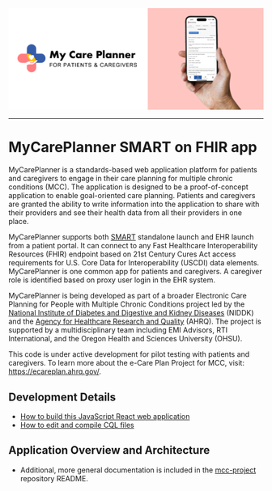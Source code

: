 ![alt text](https://github.com/chronic-care/mcc-project/blob/main/documentation/myCarePlanner.png?raw=true)
***

# MyCarePlanner SMART on FHIR app
MyCarePlanner is a standards-based web application platform for patients and caregivers to engage in their care planning for multiple chronic conditions (MCC). The application is designed to be a proof-of-concept application to enable goal-oriented care planning. Patients and caregivers are granted the ability to write information into the application to share with their providers and see their health data from all their providers in one place.

MyCarePlanner supports both [SMART](https://smarthealthit.org/) standalone launch and EHR launch from a patient portal. It can connect to any Fast Healthcare Interoperability Resources (FHIR) endpoint based on 21st Century Cures Act access requirements for U.S. Core Data for Interoperability (USCDI) data elements. MyCarePlanner is one common app for patients and caregivers. A caregiver role is identified based on proxy user login in the EHR system.

MyCarePlanner is being developed as part of a broader Electronic Care Planning for People with Multiple Chronic Conditions project led by the [National Institute of Diabetes and Digestive and Kidney Diseases](https://www.niddk.nih.gov) (NIDDK) and the [Agency for Healthcare Research and Quality](https://cmext.ahrq.gov/confluence/display/EC/Multiple+Chronic+Conditions+%28MCC%29+e-Care+Plan+Project+Collaborative+Site) (AHRQ). The project is supported by a multidisciplinary team including EMI Advisors, RTI International, and the Oregon Health and Sciences University (OHSU).

This code is under active development for pilot testing with patients and caregivers. To learn more about the e-Care Plan Project for MCC, visit: https://ecareplan.ahrq.gov/.

## Development Details

* [How to build this JavaScript React web application](documentation/developer-build.md)
* [How to edit and compile CQL files](documentation/developer-cql.md)

## Application Overview and Architecture

* Additional, more general documentation is included in the [mcc-project](https://github.com/chronic-care/mcc-project) repository README.
